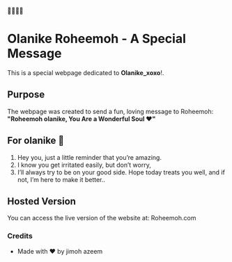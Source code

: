 💖💖💖😍
# Olanike Roheemoh - A Special Message

This is a special webpage dedicated to **Olanike_xoxo**!.

## Purpose
The webpage was created to send a fun, loving message to Roheemoh:  
**"Roheemoh olanike, You Are a Wonderful Soul ❤️"**

## For olanike 💖
1. Hey you, just a little reminder that you’re amazing. 
2. I know you get irritated easily, but don’t worry, 
3. I’ll always try to be on your good side. Hope today treats you well, and if not, I’m here to make it better..
## Hosted Version
You can access the live version of the website at: Roheemoh.com
### Credits
- Made with ❤️ by jimoh azeem 
